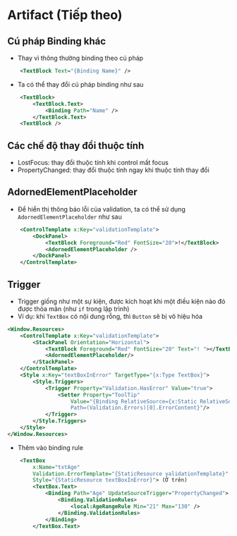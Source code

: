 # Artifact (Tiếp theo)


## Cú pháp Binding khác

- Thay vì thông thường binding theo cú pháp
```xml
    <TextBlock Text="{Binding Name}" />
```
- Ta có thể thay đổi cú pháp binding như sau
```xml
    <TextBlock>
        <TextBlock.Text>
            <Binding Path="Name" />
        </TextBlock.Text>
    <TextBlock />
```

## Các chế độ thay đổi thuộc tính
- LostFocus: thay đổi thuộc tính khi control mất focus
- PropertyChanged: thay đổi thuộc tính ngay khi thuộc tính thay đổi

## AdornedElementPlaceholder

- Để hiển thị thông báo lỗi của validation, ta có thể sử dụng `AdornedElementPlaceholder` như sau
```xml
    <ControlTemplate x:Key="validationTemplate">
        <DockPanel>
            <TextBlock Foreground="Red" FontSize="20">!</TextBlock>
            <AdornedElementPlaceholder />
        </DockPanel>
    </ControlTemplate>
```

## Trigger
- Trigger giống như một sự kiện, được kích hoạt khi một điều kiện nào đó được thỏa mãn (như `if` trong lập trình)
- Ví dụ: khi `TextBox` có nội dung rỗng, thì `Button` sẽ bị vô hiệu hóa
```xml
<Window.Resources>
    <ControlTemplate x:Key="validationTemplate">
        <StackPanel Orientation="Horizontal">
            <TextBlock Foreground="Red" FontSize="20" Text="! "></TextBlock>
            <AdornedElementPlaceholder/>
        </StackPanel>
    </ControlTemplate>
    <Style x:Key="textBoxInError" TargetType="{x:Type TextBox}">
        <Style.Triggers>
            <Trigger Property="Validation.HasError" Value="true">
                <Setter Property="ToolTip"
                    Value="{Binding RelativeSource={x:Static RelativeSource.Self},
                    Path=(Validation.Errors)[0].ErrorContent}"/>
            </Trigger>
        </Style.Triggers>
    </Style>
</Window.Resources>

```

- Thêm vào binding rule
```xml
    <TextBox 
        x:Name="txtAge"
        Validation.ErrorTemplate="{StaticResource validationTemplate}"
        Style="{StaticResource textBoxInError}"> (Ở trên)
        <TextBox.Text> 
            <Binding Path="Age" UpdateSourceTrigger="PropertyChanged">
                <Binding.ValidationRules>
                    <local:AgeRangeRule Min="21" Max="130" />
                </Binding.ValidationRules>
            </Binding>
        </TextBox.Text>
```

